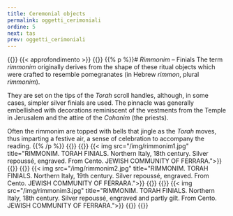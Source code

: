 ```yaml
---
title: Ceremonial objects
permalink: oggetti_cerimoniali
ordine: 5
next: tas
prev: oggetti_cerimoniali
---
```

{{<row class="approfondimento">}}
{{< approfondimento >}}
{{<column1>}}
{{% p %}}# *Rimmonim* – Finials
The term *rimmonim* originally derives from the shape of these ritual objects which were crafted to resemble pomegranates (in Hebrew *rimmon*, plural
*rimmonim*).

They are set on the tips of the *Torah* scroll handles, although, in some cases, simpler silver finials are used. The pinnacle was generally embellished with
decorations reminiscent of the vestments from the Temple in Jerusalem and the attire of the *Cohanim* (the priests).

Often the rimmonim are topped with bells that jingle as the *Torah* moves, thus imparting a festive air, a sense of celebration to accompany the reading.
{{% /p %}}
{{</column1>}}
{{<column3>}}
{{< img src="/img/rimmonim1.jpg" title="RIMMONIM. TORAH FINIALS. Northern Italy, 18th century. Silver repoussé, engraved. From Cento. JEWISH COMMUNITY OF FERRARA.">}}
{{</column3>}}
{{<column3>}}
{{< img src="/img/rimmonim2.jpg" title="RIMMONIM. TORAH FINIALS. Northern Italy, 19th century. Silver repoussé, engraved. From Cento. JEWISH COMMUNITY OF FERRARA.">}}
{{</column3>}}
{{<column3>}}
{{< img src="/img/rimmonim3.jpg" title="RIMMONIM. TORAH FINIALS. Northern Italy, 18th century. Silver repoussé, engraved and partly gilt. From Cento. JEWISH COMMUNITY OF FERRARA.">}}
{{</column3>}}
{{</row>}}